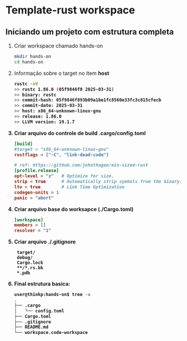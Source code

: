 # Template-rust workspace

## Iniciando um projeto com estrutura completa

1. Criar workspace chamado hands-on
    ```bash
    mkdir hands-on
    cd hands-on
    ```

2. Informação sobre o target no item <b>host<b>
    ```bash
    rustc -vV
    >> rustc 1.86.0 (05f9846f8 2025-03-31)
    >> binary: rustc
    >> commit-hash: 05f9846f893b09a1be1fc8560e33fc3c815cfecb
    >> commit-date: 2025-03-31
    >> host: x86_64-unknown-linux-gnu
    >> release: 1.86.0
    >> LLVM version: 19.1.7
    ```

3. Criar arquivo do controle de build .cargo/config.toml
    ```toml
    [build]
    #target = "x86_64-unknown-linux-gnu"
    rustflags = ["-C", "link-dead-code"]

    # ref: https://github.com/johnthagen/min-sized-rust
    [profile.release]
    opt-level = "z"   # Optimize for size.
    strip = true      # Automatically strip symbols from the binary.
    lto = true        # Link Time Optimization
    codegen-units = 1
    panic = "abort"
    ```

4. Criar arquivo base do worksapce (./Cargo.toml)
    ```toml
    [workspace]
    members = []
    resolver = "1"
    ```

5. Criar arquivo ./.gitignore
   ```
    target/
    debug/
    Cargo.lock
    **/*.rs.bk
    *.pdb
   ```

6. Final estrutura basica:
    ```bash
    user@thinkp:hands-on$ tree -a
    .
    ├── .cargo
    │   └── config.toml
    ├── Cargo.toml
    ├── .gitignore
    ├── README.md
    └── workspace.code-workspace
    ```
